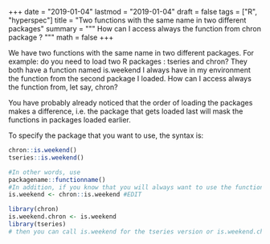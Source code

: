 
+++
date = "2019-01-04"
lastmod = "2019-01-04"
draft = false
tags = ["R", "hyperspec"]
title = "Two functions with the same name in two different packages"
summary = """
How can I access always the function from chron package ?
"""
math = false
+++

We have two functions with the same name in two different packages. For example: 
do you need to load two R packages : tseries and chron?
They both have a function named is.weekend
I always have in my environment the function from the second package I loaded.
How can I access always the function from, let say, chron?

You have probably already noticed that the order of loading the packages makes a difference, i.e. the package that gets loaded last will mask the functions in packages loaded earlier.

To specify the package that you want to use, the syntax is:

```r
chron::is.weekend()
tseries::is.weekend()

#In other words, use 
packagename::functionname()
#In addition, if you know that you will always want to use the function in chron, #you can define your own function as follows:
is.weekend <- chron::is.weekend #EDIT

library(chron)
is.weekend.chron <- is.weekend
library(tseries)
# then you can call is.weekend for the tseries version or is.weekend.chron for the chron version

```
